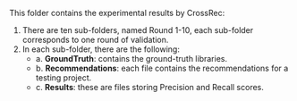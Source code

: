 This folder contains the experimental results by CrossRec:
1. There are ten sub-folders, named Round 1-10, each sub-folder corresponds to one round of validation.
2. In each sub-folder, there are the following:
    * a. <b>GroundTruth</b>: contains the ground-truth libraries.
    * b. <b>Recommendations</b>: each file contains the recommendations for a testing project.
    * c. <b>Results</b>: these are files storing Precision and Recall scores.
